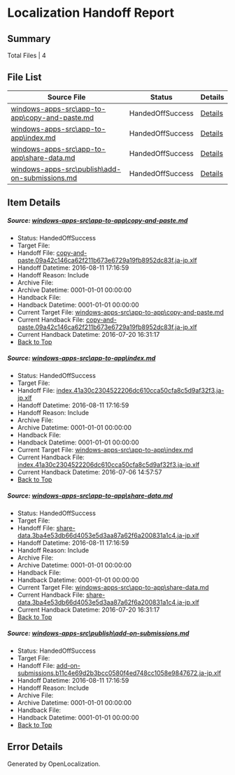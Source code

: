 # <a name='report-top'></a> Localization Handoff Report

## Summary
 Total Files | 4

## File List
 Source File | Status | Details 
 ----------- | ------ | ------- 
 [windows-apps-src\app-to-app\copy-and-paste.md](https://github.com/Microsoft/windows-apps/blob/0dceeb53737cc790e1c3810b0487e0a839968bef/windows-apps-src/app-to-app/copy-and-paste.md) | HandedOffSuccess | [Details](#2655dc67b14ba665deabc879f13340202d97c494148)
 [windows-apps-src\app-to-app\index.md](https://github.com/Microsoft/windows-apps/blob/94e1586a73743e8918ef160897b1b22c8c545ea0/windows-apps-src/app-to-app/index.md) | HandedOffSuccess | [Details](#05ac668e0e3c33f6dd9da9f578335bab96c6429c150)
 [windows-apps-src\app-to-app\share-data.md](https://github.com/Microsoft/windows-apps/blob/554a2cd1db0f950b8a04a5d562f6a6ba43f1be23/windows-apps-src/app-to-app/share-data.md) | HandedOffSuccess | [Details](#8b4f9ae45ed549ba5f10062e6bad25a4fb2e2a6f152)
 [windows-apps-src\publish\add-on-submissions.md](https://github.com/Microsoft/windows-apps/blob/8acefbbfef14516e1a7e2f9cc8b81bbb39b64abb/windows-apps-src/publish/add-on-submissions.md) | HandedOffSuccess | [Details](#46f62f5d32bd824cdd30b443a9868a03ff4e3eef4971)

## Item Details
##### <a name='2655dc67b14ba665deabc879f13340202d97c494148'></a> Source: [windows-apps-src\app-to-app\copy-and-paste.md](https://github.com/Microsoft/windows-apps/blob/0dceeb53737cc790e1c3810b0487e0a839968bef/windows-apps-src/app-to-app/copy-and-paste.md)
* Status: HandedOffSuccess
* Target File: 
* Handoff File: [copy-and-paste.09a42c146ca62f211b673e6729a19fb8952dc83f.ja-jp.xlf](https://github.com/Microsoft/WDG.handoff/blob/73f83c52028134bec01e804e51bb4a750d51f6bb/ol-handoff/Microsoft/windows-apps.ja-jp/master/copy-and-paste.09a42c146ca62f211b673e6729a19fb8952dc83f.ja-jp.xlf)
* Handoff Datetime: 2016-08-11 17:16:59
* Handoff Reason: Include
* Archive File: 
* Archive Datetime: 0001-01-01 00:00:00
* Handback File: 
* Handback Datetime: 0001-01-01 00:00:00
* Current Target File: [windows-apps-src\app-to-app\copy-and-paste.md](https://github.com/Microsoft/windows-apps.ja-jp/blob/bb8e3c217182fd3ae9fd7c331e3722f1189b5569/windows-apps-src/app-to-app/copy-and-paste.md)
* Current Handback File: [copy-and-paste.09a42c146ca62f211b673e6729a19fb8952dc83f.ja-jp.xlf](https://github.com/Microsoft/WDG.handback/blob/5fbfce34d71b9c9ce97b3692f989d8e628c65b51/ol-handback/Microsoft/windows-apps.ja-jp/master/copy-and-paste.09a42c146ca62f211b673e6729a19fb8952dc83f.ja-jp.xlf)
* Current Handback Datetime: 2016-07-20 16:31:17
* [Back to Top](#report-top)

##### <a name='05ac668e0e3c33f6dd9da9f578335bab96c6429c150'></a> Source: [windows-apps-src\app-to-app\index.md](https://github.com/Microsoft/windows-apps/blob/94e1586a73743e8918ef160897b1b22c8c545ea0/windows-apps-src/app-to-app/index.md)
* Status: HandedOffSuccess
* Target File: 
* Handoff File: [index.41a30c2304522206dc610cca50cfa8c5d9af32f3.ja-jp.xlf](https://github.com/Microsoft/WDG.handoff/blob/73f83c52028134bec01e804e51bb4a750d51f6bb/ol-handoff/Microsoft/windows-apps.ja-jp/master/index.41a30c2304522206dc610cca50cfa8c5d9af32f3.ja-jp.xlf)
* Handoff Datetime: 2016-08-11 17:16:59
* Handoff Reason: Include
* Archive File: 
* Archive Datetime: 0001-01-01 00:00:00
* Handback File: 
* Handback Datetime: 0001-01-01 00:00:00
* Current Target File: [windows-apps-src\app-to-app\index.md](https://github.com/Microsoft/windows-apps.ja-jp/blob/50184089ee68f46cd2f416adf3a3994777b91210/windows-apps-src/app-to-app/index.md)
* Current Handback File: [index.41a30c2304522206dc610cca50cfa8c5d9af32f3.ja-jp.xlf](https://github.com/Microsoft/WDG.handback/blob/4b30c8e256811740592ee2bde985c1f06955abde/ol-handback/Microsoft/windows-apps.ja-jp/master/index.41a30c2304522206dc610cca50cfa8c5d9af32f3.ja-jp.xlf)
* Current Handback Datetime: 2016-07-06 14:57:57
* [Back to Top](#report-top)

##### <a name='8b4f9ae45ed549ba5f10062e6bad25a4fb2e2a6f152'></a> Source: [windows-apps-src\app-to-app\share-data.md](https://github.com/Microsoft/windows-apps/blob/554a2cd1db0f950b8a04a5d562f6a6ba43f1be23/windows-apps-src/app-to-app/share-data.md)
* Status: HandedOffSuccess
* Target File: 
* Handoff File: [share-data.3ba4e53db66d4053e5d3aa87a62f6a200831a1c4.ja-jp.xlf](https://github.com/Microsoft/WDG.handoff/blob/73f83c52028134bec01e804e51bb4a750d51f6bb/ol-handoff/Microsoft/windows-apps.ja-jp/master/share-data.3ba4e53db66d4053e5d3aa87a62f6a200831a1c4.ja-jp.xlf)
* Handoff Datetime: 2016-08-11 17:16:59
* Handoff Reason: Include
* Archive File: 
* Archive Datetime: 0001-01-01 00:00:00
* Handback File: 
* Handback Datetime: 0001-01-01 00:00:00
* Current Target File: [windows-apps-src\app-to-app\share-data.md](https://github.com/Microsoft/windows-apps.ja-jp/blob/bb8e3c217182fd3ae9fd7c331e3722f1189b5569/windows-apps-src/app-to-app/share-data.md)
* Current Handback File: [share-data.3ba4e53db66d4053e5d3aa87a62f6a200831a1c4.ja-jp.xlf](https://github.com/Microsoft/WDG.handback/blob/5fbfce34d71b9c9ce97b3692f989d8e628c65b51/ol-handback/Microsoft/windows-apps.ja-jp/master/share-data.3ba4e53db66d4053e5d3aa87a62f6a200831a1c4.ja-jp.xlf)
* Current Handback Datetime: 2016-07-20 16:31:17
* [Back to Top](#report-top)

##### <a name='46f62f5d32bd824cdd30b443a9868a03ff4e3eef4971'></a> Source: [windows-apps-src\publish\add-on-submissions.md](https://github.com/Microsoft/windows-apps/blob/8acefbbfef14516e1a7e2f9cc8b81bbb39b64abb/windows-apps-src/publish/add-on-submissions.md)
* Status: HandedOffSuccess
* Target File: 
* Handoff File: [add-on-submissions.b11c4e69d2b3bcc0580f4ed748cc1058e9847672.ja-jp.xlf](https://github.com/Microsoft/WDG.handoff/blob/73f83c52028134bec01e804e51bb4a750d51f6bb/ol-handoff/Microsoft/windows-apps.ja-jp/master/add-on-submissions.b11c4e69d2b3bcc0580f4ed748cc1058e9847672.ja-jp.xlf)
* Handoff Datetime: 2016-08-11 17:16:59
* Handoff Reason: Include
* Archive File: 
* Archive Datetime: 0001-01-01 00:00:00
* Handback File: 
* Handback Datetime: 0001-01-01 00:00:00
* [Back to Top](#report-top)


## Error Details

Generated by OpenLocalization.
